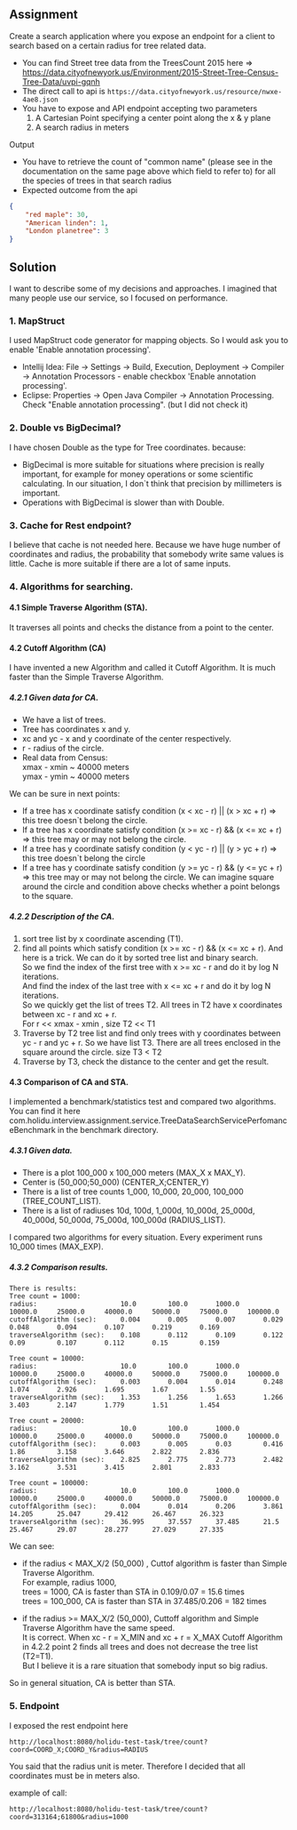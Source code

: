 ## Assignment

Create a search application where you expose an endpoint for a client to search based on a certain radius for tree related data.

- You can find Street tree data from the TreesCount 2015 here => https://data.cityofnewyork.us/Environment/2015-Street-Tree-Census-Tree-Data/uvpi-gqnh
- The direct call to api is `https://data.cityofnewyork.us/resource/nwxe-4ae8.json`
- You have to expose and API endpoint accepting two parameters 
    1. A Cartesian Point specifying a center point along the x & y plane
    2. A search radius in meters

Output
 - You have to retrieve the count of "common name" (please see in the documentation on the same page above which field to refer to) for all 
 the species of trees in that search radius
 - Expected outcome from the api
```json
{
    "red maple": 30,
    "American linden": 1,
    "London planetree": 3
}

```

## Solution
I want to describe some of my decisions and approaches. 
I imagined that many people use our service, so I focused on performance.

### 1. MapStruct
I used MapStruct code generator for mapping objects.
   So I would ask you to enable 'Enable annotation processing'.  
   - Intellij Idea: File -> Settings -> Build, Execution, Deployment -> Compiler -> Annotation Processors - enable checkbox 'Enable annotation processing'.  
   - Eclipse: Properties -> Open Java Compiler -> Annotation Processing. Check "Enable annotation processing". (but I did not check it)


### 2. Double vs BigDecimal?
I have chosen Double as the type for Tree coordinates.
because:
- BigDecimal is more suitable for situations where precision is really important, for example for money operations or some scientific calculating.
In our situation, I don`t think that precision by millimeters is important.
- Operations with BigDecimal is slower than with Double.

### 3. Cache for Rest endpoint? 
I believe that cache is not needed here.
Because we have huge number of coordinates and radius, the probability that somebody write same values is little.
Cache is more suitable if there are a lot of same inputs.

### 4. Algorithms for searching.

#### 4.1 Simple Traverse Algorithm (STA).
It traverses all points and checks the distance from a point to the center.

#### 4.2 Cutoff Algorithm (CA)
I have invented a new Algorithm and called it Cutoff Algorithm.
It is much faster than the Simple Traverse Algorithm.

##### 4.2.1 Given data for CA.
- We have a list of trees.  
- Tree has coordinates x and y.  
- xc and yc - x and y coordinate of the center respectively.  
- r - radius of the circle.  
- Real data from Census:  
    xmax - xmin ~ 40000 meters  
    ymax - ymin ~ 40000 meters  

We can be sure in next points:
- If a tree has x coordinate satisfy condition (x < xc - r) || (x > xc + r) => this tree doesn`t belong the circle.
- If a tree has x coordinate satisfy condition (x >= xc - r) && (x <= xc + r) => this tree may or may not belong the circle.
- If a tree has y coordinate satisfy condition (y < yc - r) || (y > yc + r) => this tree doesn`t belong the circle
- If a tree has y coordinate satisfy condition (y >= yc - r) && (y <= yc + r) => this tree may or may not belong the circle.
We can imagine square around the circle and condition above checks whether a point belongs to the square.

##### 4.2.2 Description of the CA.
1) sort tree list by x coordinate ascending (T1).
2) find all points which satisfy condition (x >= xc - r) && (x <= xc + r).
And here is a trick. We can do it by sorted tree list and binary search.  
So we find the index of the first tree with x >= xc - r and do it by log N iterations.  
And find the index of the last tree with x <= xc + r and do it by log N iterations.  
So we quickly get the list of trees T2. All trees in T2 have x coordinates between xc - r and xc + r.  
For r << xmax - xmin , size T2 << T1
3) Traverse by T2 tree list and find only trees with y coordinates between yc - r and yc + r.
So we have list T3. There are all trees enclosed in the square around the circle.
size T3 < T2  
4) Traverse by T3, check the distance to the center and get the result.

#### 4.3 Comparison of CA and STA.
I implemented a benchmark/statistics test and compared two algorithms.
You can find it here com.holidu.interview.assignment.service.TreeDataSearchServicePerfomanceBenchmark
in the benchmark directory.

##### 4.3.1 Given data.
  
- There is a plot 100_000 x 100_000 meters (MAX_X x MAX_Y).  
- Center is (50_000;50_000) (CENTER_X;CENTER_Y)  
- There is a list of tree counts 1_000, 10_000, 20_000, 100_000 (TREE_COUNT_LIST).  
- There is a list of radiuses 10d, 100d, 1_000d, 10_000d, 25_000d, 40_000d, 50_000d, 75_000d, 100_000d (RADIUS_LIST).  

I compared two algorithms for every situation.
Every experiment runs 10_000 times (MAX_EXP).

##### 4.3.2 Comparison results.
```
There is results:
Tree count = 1000:
radius:                 	10.0      	100.0     	1000.0    	10000.0   	25000.0   	40000.0   	50000.0   	75000.0   	100000.0  	
cutoffAlgorithm (sec):  	0.004     	0.005     	0.007     	0.029     	0.048     	0.094     	0.107     	0.219     	0.169     	
traverseAlgorithm (sec):	0.108     	0.112     	0.109     	0.122     	0.09      	0.107     	0.112     	0.15      	0.159     	

Tree count = 10000:
radius:                 	10.0      	100.0     	1000.0    	10000.0   	25000.0   	40000.0   	50000.0   	75000.0   	100000.0  	
cutoffAlgorithm (sec):  	0.003     	0.004     	0.014     	0.248     	1.074     	2.926     	1.695     	1.67      	1.55      	
traverseAlgorithm (sec):	1.353     	1.256     	1.653     	1.266     	3.403     	2.147     	1.779     	1.51      	1.454     	

Tree count = 20000:
radius:                 	10.0      	100.0     	1000.0    	10000.0   	25000.0   	40000.0   	50000.0   	75000.0   	100000.0  	
cutoffAlgorithm (sec):  	0.003     	0.005     	0.03      	0.416     	1.86      	3.158     	3.646     	2.822     	2.836     	
traverseAlgorithm (sec):	2.825     	2.775     	2.773     	2.482     	3.162     	3.531     	3.415     	2.801     	2.833     	

Tree count = 100000:
radius:                 	10.0      	100.0     	1000.0    	10000.0   	25000.0   	40000.0   	50000.0   	75000.0   	100000.0  	
cutoffAlgorithm (sec):  	0.004     	0.014     	0.206     	3.861     	14.205    	25.047    	29.412    	26.467    	26.323    	
traverseAlgorithm (sec):	36.995    	37.557    	37.485    	21.5      	25.467    	29.07     	28.277    	27.029    	27.335 
```

We can see:
- if the radius < MAX_X/2 (50_000) , Cuttof algorithm is faster than Simple Traverse Algorithm.  
For example, radius 1000,  
trees = 1000, CA is faster than STA in 0.109/0.07 = 15.6 times  
trees = 100_000, CA is faster than STA in 37.485/0.206 = 182 times
 
- if the radius >= MAX_X/2 (50_000), Cuttoff algorithm and Simple Traverse Algorithm have the same speed.  
It is correct. When xc - r = X_MIN and  xc + r = X_MAX Cutoff Algorithm in 4.2.2 point 2 finds all trees and does not decrease the tree list (T2=T1).  
But I believe it is a rare situation that somebody input so big radius.  

So in general situation, CA is better than STA.

### 5. Endpoint
I exposed the rest endpoint here
```
http://localhost:8080/holidu-test-task/tree/count?coord=COORD_X;COORD_Y&radius=RADIUS
```  
You said that the radius unit is meter. Therefore I decided that all coordinates must be in meters also.

example of call:
```  
http://localhost:8080/holidu-test-task/tree/count?coord=313164;61800&radius=1000
```
